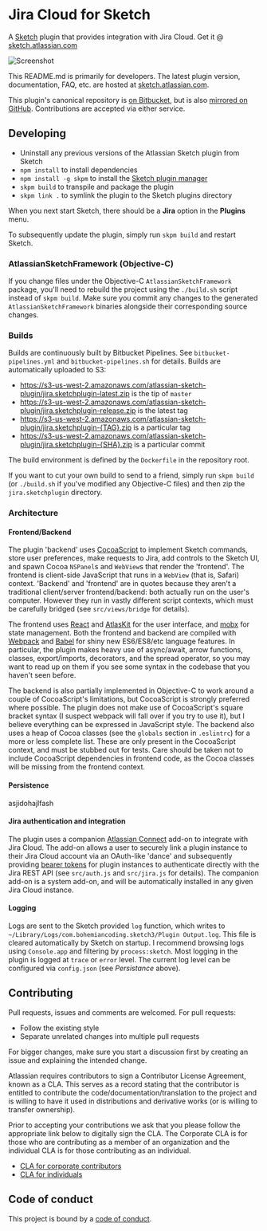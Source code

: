# Jira Cloud for Sketch

A [Sketch] plugin that provides integration with Jira Cloud. Get it @ [sketch.atlassian.com]

<img src='./screenshots.png' alt='Screenshot'>

This README.md is primarily for developers. The latest plugin version,
documentation, FAQ, etc. are hosted at [sketch.atlassian.com].

This plugin's canonical repository is [on Bitbucket], but is also
[mirrored on GitHub]. Contributions are accepted via either service.

## Developing

- Uninstall any previous versions of the Atlassian Sketch plugin from Sketch
- `npm install` to install dependencies
- `npm install -g skpm` to install the [Sketch plugin manager]
- `skpm build` to transpile and package the plugin
- `skpm link .` to symlink the plugin to the Sketch plugins directory

When you next start Sketch, there should be a **Jira** option in the
**Plugins** menu.

To subsequently update the plugin, simply run `skpm build` and restart Sketch.

### AtlassianSketchFramework (Objective-C)

If you change files under the Objective-C `AtlassianSketchFramework` package,
you'll need to rebuild the project using the `./build.sh` script instead of
`skpm build`. Make sure you commit any changes to the generated
`AtlassianSketchFramework` binaries alongside their corresponding source
changes.

### Builds

Builds are continuously built by Bitbucket Pipelines. See
`bitbucket-pipelines.yml` and `bitbucket-pipelines.sh` for details. Builds are
automatically uploaded to S3:

- https://s3-us-west-2.amazonaws.com/atlassian-sketch-plugin/jira.sketchplugin-latest.zip is the tip of `master`
- https://s3-us-west-2.amazonaws.com/atlassian-sketch-plugin/jira.sketchplugin-release.zip is the latest tag
- https://s3-us-west-2.amazonaws.com/atlassian-sketch-plugin/jira.sketchplugin-{TAG}.zip is a particular tag
- https://s3-us-west-2.amazonaws.com/atlassian-sketch-plugin/jira.sketchplugin-{SHA}.zip is a particular commit

The build environment is defined by the `Dockerfile` in the repository root.

If you want to cut your own build to send to a friend, simply run `skpm build`
(or `./build.sh` if you've modified any Objective-C files) and then zip the
`jira.sketchplugin` directory.

### Architecture

#### Frontend/Backend

The plugin 'backend' uses [CocoaScript] to implement Sketch commands, store
user preferences, make requests to Jira, add controls to the Sketch UI, and
spawn Cocoa `NSPanel`s and `WebView`s that render the 'frontend'. The frontend
is client-side JavaScript that runs in a `WebView` (that is, Safari) context.
'Backend' and 'frontend' are in quotes because they aren't a traditional
client/server frontend/backend:  both actually run on the user's computer.
However they run in vastly different script contexts, which must be carefully
bridged (see `src/views/bridge` for details).

The frontend uses [React] and [AtlasKit] for the user interface, and [mobx]
for state management. Both the frontend and backend are compiled with [Webpack]
and [Babel] for shiny new ES6/ES8/etc language features. In particular, the
plugin makes heavy use of async/await, arrow functions, classes,
export/imports, decorators, and the spread operator, so you may want to read
up on them if you see some syntax in the codebase that you haven't seen
before.

The backend is also partially implemented in Objective-C to work
around a couple of CocoaScript's limitations, but CocoaScript is strongly
preferred where possible. The plugin does not make use of CocoaScript's square
bracket syntax (I suspect webpack will fall over if you try to use it), but I
believe everything can be expressed in JavaScript style. The backend also uses
a heap of Cocoa classes (see the `globals` section in `.eslintrc`) for a more
or less complete list. These are only present in the CocoaScript context, and
must be stubbed out for tests. Care should be taken not to include CocoaScript
dependencies in frontend code, as the Cocoa classes will be missing from the
frontend context.

#### Persistence
asjidohajlfash

#### Jira authentication and integration

The plugin uses a companion [Atlassian Connect] add-on to integrate with Jira
Cloud. The add-on allows a user to securely link a plugin instance to their
Jira Cloud account via an OAuth-like 'dance' and subsequently providing
[bearer tokens] for plugin instances to authenticate directly with the Jira
REST API (see `src/auth.js` and `src/jira.js` for details). The companion
add-on is a system add-on, and will be automatically installed in any given
Jira Cloud instance.

#### Logging

Logs are sent to the Sketch provided `log` function, which writes to
`~/Library/Logs/com.bohemiancoding.sketch3/Plugin Output.log`. This file is
cleared automatically by Sketch on startup. I recommend browsing logs using
`Console.app` and filtering by `process:sketch`. Most logging in the plugin
is logged at `trace` or `error` level. The current log level can be configured
via `config.json` (see *Persistance* above).

## Contributing

Pull requests, issues and comments are welcomed. For pull requests:

* Follow the existing style
* Separate unrelated changes into multiple pull requests

For bigger changes, make sure you start a discussion first by creating
an issue and explaining the intended change.

Atlassian requires contributors to sign a Contributor License Agreement,
known as a CLA. This serves as a record stating that the contributor is
entitled to contribute the code/documentation/translation to the project
and is willing to have it used in distributions and derivative works
(or is willing to transfer ownership).

Prior to accepting your contributions we ask that you please follow the appropriate
link below to digitally sign the CLA. The Corporate CLA is for those who are
contributing as a member of an organization and the individual CLA is for
those contributing as an individual.

* [CLA for corporate contributors](https://na2.docusign.net/Member/PowerFormSigning.aspx?PowerFormId=e1c17c66-ca4d-4aab-a953-2c231af4a20b)
* [CLA for individuals](https://na2.docusign.net/Member/PowerFormSigning.aspx?PowerFormId=3f94fbdc-2fbe-46ac-b14c-5d152700ae5d)

## Code of conduct

This project is bound by a [code of conduct].

[Sketch]: https://sketchapp.com/
[sketch.atlassian.com]: https://sketch.atlassian.com
[on Bitbucket]: https://bitbucket.org/atlassian/jira-cloud-for-sketch
[mirrored on GitHub]: https://github.com/atlassian/jira-cloud-for-sketch
[Sketch plugin manager]: https://www.npmjs.com/package/skpm
[CocoaScript]: http://developer.sketchapp.com/introduction/cocoascript/
[React]: https://facebook.github.io/react/
[AtlasKit]: https://atlaskit.atlassian.com/
[mobx]: https://mobx.js.org/
[Webpack]: https://webpack.js.org/
[Babel]: https://babeljs.io/
[Atlassian Connect]: https://developer.atlassian.com/cloud/jira/platform/integrating-with-jira-cloud/
[bearer tokens]: https://developer.atlassian.com/cloud/jira/platform/oauth-2-jwt-bearer-token-authorization-grant-type/
[code of conduct]: ./CODE_OF_CONDUCT.md
